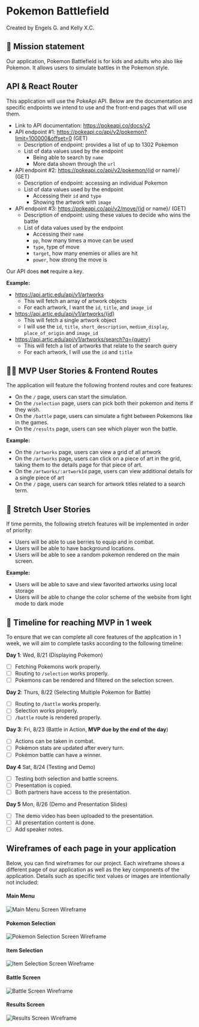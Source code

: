 # Pokemon Battlefield

Created by Engels G. and Kelly X.C.

## 🚀 Mission statement

Our application, Pokemon Battlefield is for kids and adults who also like Pokemon. It allows users to simulate battles in the Pokemon style.

## API & React Router

This application will use the PokeApi API. Below are the documentation and specific endpoints we intend to use and the front-end pages that will use them.

- Link to API documentation: https://pokeapi.co/docs/v2 
- API endpoint #1: https://pokeapi.co/api/v2/pokemon?limit=100000&offset=0 (GET)
  - Description of endpoint: provides a list of up to 1302 Pokemon
  - List of data values used by the endpoint 
    - Being able to search by `name` 
    - More data shown through the `url`
- API endpoint #2: https://pokeapi.co/api/v2/pokemon/{id or name}/ (GET)
  - Description of endpoint: accessing an individual Pokemon
  - List of data values used by the endpoint
    - Accessing their `id` and `type`
    - Showing the artwork with `image`
- API endpoint #3: https://pokeapi.co/api/v2/move/{id or name}/  (GET)
  - Description of endpoint: using these values to decide who wins the battle 
  - List of data values used by the endpoint
    - Accessing their `name`
    - `pp`, how many times a move can be used 
    - `type`, type of move 
    - `target`, how many enemies or allies are hit
    - `power`, how strong the move is

Our API does **not** require a key.

**Example:**
- https://api.artic.edu/api/v1/artworks
  - This will fetch an array of artwork objects
  - For each artwork, I want the `id`, `title`, and `image_id`
- https://api.artic.edu/api/v1/artworks/{id}
  - This will fetch a single artwork object
  - I will use the `id`, `title`, `short_description`, `medium_display`, `place_of_origin` and `image_id`
- https://api.artic.edu/api/v1/artworks/search?q={query}
  - This will fetch a list of artworks that relate to the search query
  - For each artwork, I will use the `id` and `title`

## 👩‍💻 MVP User Stories & Frontend Routes

The application will feature the following frontend routes and core features:

* On the `/` page, users can start the simulation.
* On the `/selection` page, users can pick both their pokemon and items if they wish.
* On the `/battle` page, users can simulate a fight between Pokemons like in the games.
* On the `/results` page, users can see which player won the battle.

**Example:**
- On the `/artworks` page, users can view a grid of all artwork
- On the `/artworks` page, users can click on a piece of art in the grid, taking them to the details page for that piece of art.
- On the `/artworks/:artworkId` page, users can view additional details for a single piece of art
- On the `/` page, users can search for artwork titles related to a search term.

## 🤔 Stretch User Stories

If time permits, the following stretch features will be implemented in order of priority:

* Users will be able to use berries to equip and in combat.
* Users will be able to have background locations.
* Users will be able to see a random pokemon rendered on the main screen.

**Example:**
* Users will be able to save and view favorited artworks using local storage
* Users will be able to change the color scheme of the website from light mode to dark mode

## 📆 Timeline for reaching MVP in 1 week

To ensure that we can complete all core features of the application in 1 week, we will aim to complete tasks according to the following timeline:

**Day 1**: Wed, 8/21 (Displaying Pokemon)

- [ ] Fetching Pokemons work properly.
- [ ] Routing to `/selection` works properly.
- [ ] Pokemons can be rendered and filtered on the selection screen.

**Day 2**: Thurs, 8/22 (Selecting Multiple Pokemon for Battle)
- [ ] Routing to `/battle` works properly.
- [ ] Selection works properly.
- [ ] `/battle` route is rendered properly.

**Day 3**: Fri, 8/23 (Battle in Action, **MVP due by the end of the day**) 
- [ ] Actions can be taken in combat.
- [ ] Pokémon stats are updated after every turn.
- [ ] Pokémon battle can have a winner.

**Day 4** Sat, 8/24 (Testing and Demo)
- [ ] Testing both selection and battle screens.
- [ ] Presentation is copied.
- [ ] Both partners have access to the presentation.

**Day 5** Mon, 8/26 (Demo and Presentation Slides)
- [ ] The demo video has been uploaded to the presentation.
- [ ] All presentation content is done.
- [ ] Add speaker notes.

## Wireframes of each page in your application

Below, you can find wireframes for our project. Each wireframe shows a different page of our application as well as the key components of the application. Details such as specific text values or images are intentionally not included:

#### Main Menu
![Main Menu Screen Wireframe](https://i.imgur.com/nfFvg1B.png "Main Menu Screen Wireframe")

#### Pokemon Selection
![Pokemon Selection Screen Wireframe](https://i.imgur.com/GXi7WB5.png "Pokemon Selection Screen Wireframe")

#### Item Selection
![Item Selection Screen Wireframe](https://i.imgur.com/AzvkMF4.png "Item Selection Screen Wireframe")

#### Battle Screen
![Battle Screen Wireframe](https://i.imgur.com/9ZEtESz.png "Battle Screen Wireframe")

#### Results Screen
![Results Screen Wireframe](https://i.imgur.com/wjoJbxw.png "Results Screen Wireframe")
